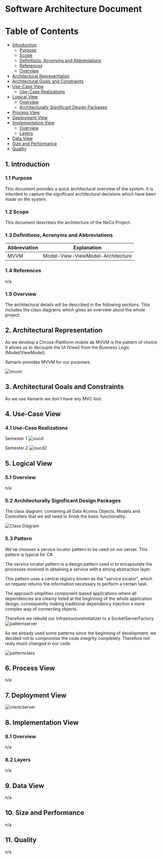 # Software Architecture Document

# Table of Contents
- [Introduction](#1-introduction)
    - [Purpose](#11-purpose)
    - [Scope](#12-scope)
    - [Definitions, Acronyms and Abbreviations](#13-definitions-acronyms-and-abbreviations)
    - [References](#14-references)
    - [Overview](#15-overview)
- [Architectural Representation](#2-architectural-representation)
- [Architectural Goals and Constraints](#3-architectural-goals-and-constraints)
- [Use-Case View](#4-use-case-view)
    - [Use-Case Realizations](#41-use-case-realizations)
- [Logical View](#5-logical-view)
    - [Overview](#51-overview)
    - [Architecturally Significant Design Packages](#52-architecturally-significant-design-packages)
- [Process View](#6-process-view)
- [Deployment View](#7-deployment-view)
- [Implementation View](#8-implementation-view)
    - [Overview](#81-overview)
    - [Layers](#82-layers)
- [Data View](#9-data-view)
- [Size and Performance](#10-size-and-performance)
- [Quality](#11-quality)

## 1. Introduction
### 1.1 Purpose
This document provides a quick architectural overview of the system. It is intended to capture the significant architectural decisions which have been made on the system.

### 1.2 Scope
This document describes the architecture of the NeCo Project.

### 1.3 Definitions, Acronyms and Abbreviations
|			Abbreviation									|	Explanation		|
|---------------------------------------------------|---------------|
| MVVM | Model-View-ViewModel-Architecture |

### 1.4 References
n/a
### 1.5 Overview
The architectural details will be described in the following sections. This includes the class diagrams which gives an overview about the whole project.
## 2. Architectural Representation
As we develop a Chross-Plattform mobile ab MVVM is the pattern of choice.
It allows us to decouple the UI (View) from the Business Logic (Model/ViewModel).

Xamarin provides MVVM for our purposes.

![mvvm]
## 3. Architectural Goals and Constraints
As we use Xamarin we don't have any MVC tool.
## 4. Use-Case View
### 4.1 Use-Case Realizations
Semester 1
![oucd]

Semester 2
![oucd2]
## 5. Logical View
### 5.1 Overview
n/a
### 5.2 Architecturally Significant Design Packages
The class diagram; containing all Data Access Objects, Models and Controllers that we will need to finish the basic functionality:

![Class Diagram]

### 5.3 Pattern
We’ve choosen a service locator pattern to be used on our server. This pattern is typical for C#.

The service locator pattern is a design pattern used in to encapsulate the processes involved in obtaining a service with a strong abstraction layer. 

This pattern uses a central registry known as the "service locator", which on request returns the information necessary to perform a certain task.

The approach simplifies component-based applications where all dependencies are cleanly listed at the beginning of the whole application design, consequently making traditional dependency injection a more complex way of connecting objects.

Therefore we rebuild our InfrastructureInitializer to a SocketServerFactory.
![patternserver]

As we already used some patterns since the beginning of development, we decided not to compromise the code integrity completely. Therefore not realy much changed in our code.

![patternclass]
## 6. Process View
n/a
## 7. Deployment View
![client/server]
## 8. Implementation View
### 8.1 Overview
n/a
### 8.2 Layers
n/a
## 9. Data View
n/a
## 10. Size and Performance
n/a
## 11. Quality
n/a


[Class Diagram]: https://github.com/Haus4/NeCo/raw/develop/docs/img/ClassDiagram_mvvm.png "Class Diagram with MVVM"

[mvvm]: https://github.com/Haus4/NeCo/raw/develop/docs/img/mvvm.png "Model-View-Viewmodel"

[client/server]: https://github.com/Haus4/NeCo/raw/develop/docs/img/Client_Server_Architecture.jpg "Client-Server-Architecture"

[oucd]: https://raw.githubusercontent.com/Haus4/NeCo/develop/docs/img/UseCaseDiagramm.jpg "Overall Use Case Diagram Semester 1"

[oucd2]: https://github.com/Haus4/NeCo/raw/develop/docs/img/UseCaseDiagramm_2nd.jpg "Overall Use Case Diagram Semester 2"

[patternclass]: https://raw.githubusercontent.com/Haus4/NeCo/develop/docs/img/before_server_cd.PNG "Image of Pattern Class Diagram"

[patternserver]: https://raw.githubusercontent.com/Haus4/NeCo/develop/docs/img/server_patterns.png "Image of Pattern Diagram"